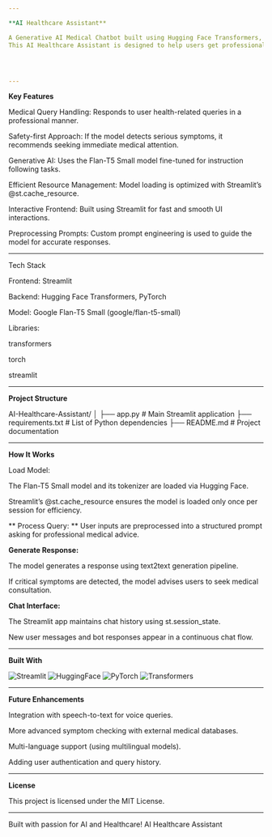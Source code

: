 ```yaml
---

**AI Healthcare Assistant**

A Generative AI Medical Chatbot built using Hugging Face Transformers, Streamlit, and the Google Flan-T5 Small model.
This AI Healthcare Assistant is designed to help users get professional answers to their medical queries while recommending consulting a doctor for serious symptoms.




---
```


**Key Features**

Medical Query Handling: Responds to user health-related queries in a professional manner.

Safety-first Approach: If the model detects serious symptoms, it recommends seeking immediate medical attention.

Generative AI: Uses the Flan-T5 Small model fine-tuned for instruction following tasks.

Efficient Resource Management: Model loading is optimized with Streamlit’s @st.cache_resource.

Interactive Frontend: Built using Streamlit for fast and smooth UI interactions.

Preprocessing Prompts: Custom prompt engineering is used to guide the model for accurate responses.



---

Tech Stack

Frontend: Streamlit

Backend: Hugging Face Transformers, PyTorch

Model: Google Flan-T5 Small (google/flan-t5-small)

Libraries:

transformers

torch

streamlit




---

**Project Structure**

AI-Healthcare-Assistant/
│
├── app.py             # Main Streamlit application
├── requirements.txt   # List of Python dependencies
├── README.md          # Project documentation



---

**How It Works**

Load Model:

The Flan-T5 Small model and its tokenizer are loaded via Hugging Face.

Streamlit’s @st.cache_resource ensures the model is loaded only once per session for efficiency.

**
Process Query:
**
User inputs are preprocessed into a structured prompt asking for professional medical advice.


**Generate Response:**

The model generates a response using text2text generation pipeline.

If critical symptoms are detected, the model advises users to seek medical consultation.


**Chat Interface:**

The Streamlit app maintains chat history using st.session_state.

New user messages and bot responses appear in a continuous chat flow.




---

**Built With**

<p align="left">
  <img src="https://img.shields.io/badge/Streamlit-FF4B4B?style=for-the-badge&logo=streamlit&logoColor=white" alt="Streamlit" />
  <img src="https://img.shields.io/badge/HuggingFace-FFCC00?style=for-the-badge&logo=huggingface&logoColor=black" alt="HuggingFace" />
  <img src="https://img.shields.io/badge/PyTorch-EE4C2C?style=for-the-badge&logo=pytorch&logoColor=white" alt="PyTorch" />
  <img src="https://img.shields.io/badge/Transformers-4E4E4E?style=for-the-badge&logo=transformers&logoColor=yellow" alt="Transformers" />
</p>

---

**Future Enhancements**

Integration with speech-to-text for voice queries.

More advanced symptom checking with external medical databases.

Multi-language support (using multilingual models).

Adding user authentication and query history.



---

**License**

This project is licensed under the MIT License.




---

Built with passion for AI and Healthcare!
AI Healthcare Assistant 
 
 
